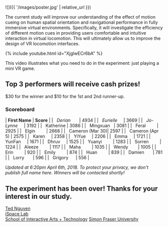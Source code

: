 ![]({{ '/images/poster.jpg' | relative_url }})

The current study will improve our understanding of the effect of motion cueing on human spatial orientation and navigational performance in fully immersive virtual environments. Specifically, it will investigate the efficiency of different motion cues in providing users comfortable and intuitive interaction in virtual locomotion. This will ultimately allow us to improve the design of VR locomotion interfaces.

{% include youtube.html id="XjglwECr6bA" %}

This video illustrates what you need to do in the experiment: just playing a mini VR game.

## Top 3 performers will receive cash prizes!
$30 for the winner and $10 for the 1st and 2nd runner-up.

### Scoreboard

| **First Name**    | **Score**      |
|   *Derian*        | 4934           |
|   *Eurielle*      | 3669           |
|   *Jo-Lynne*      | 3192           |
|   Katherine       | 3086           |
|   Mingxuan        | 3081           |
|   Feral           | 2925           |
|   Elgin           | 2668           |
|   Cameron (Mar 30)| 2597           |
|   Cameron (Apr 5) | 2575           |
|   Karen           | 2358           |
|   YiYue           | 2206           |
|   Emma            | 1721           |
|   YunFan          | 1671           |
|   Dhruv           | 1525           |
|   Yuanyi          | 1283           |
|   Sorren          | 1224           |
|   Aleeze          | 1117           |
|   Maha            | 1035           |
|   Wendy           | 1005           |
|   Erin            | 920            |
|   Emily           | 874            |
|   Huan            | 839            |
|   Damien          | 781            |
|   Lorry           | 596            |
|   Grigory         | 556            |

*Updated at 6:20pm April 6th, 2018. To protect your privacy, we don't publish full name here. Winners will be contacted shortly!*

## The experiment has been over! Thanks for your interest in our study.

[Ted Nguyen](https://ted.nguyenvo.me)  
[iSpace Lab](http://ispacelab.com)  
[School of Interactive Arts + Technology](http://sfu.ca/siat)
[Simon Fraser University](https://sfu.ca)


<!-- ### Displays
- Desktop (2D)
- HTC Vive (3D VR)
- HTC Vive +

### Locomotion Interfaces
- Joystick (2/3 DOFs)
- HTC Vive Controller Touchpad
- NaviChair
- Swivel Chair

### Interactions
- Handfree
- Keyboard
- Wand Controller

{% include youtube.html id="xBp-ZTYbRzA" %}

This is an example of a participant using *NaviChair* to control their locotion with *HMD-on* and using *Wand Cotroller* to collect balls. Note that this video is playing at 2x speed.

---

## Publications

- Nguyen-Vo, T., Riecke, B. E., & Stuerzlinger, W. (2017). _Moving in a box: Improving spatial orientation in virtual reality using simulated reference frames_. In 2017 IEEE Symposium on 3D User Interfaces (3DUI) (pp. 207–208). [https://doi.org/10.1109/3DUI.2017.7893344](https://doi.org/10.1109/3DUI.2017.7893344)
- Nguyen-Vo, T., Riecke, B. E., & Stuerzlinger, W. (2017). _Investigating the Effect of Simulated Reference Frames on Spatial Orientation in Virtual Reality_. In Second International Workshop on Models and Representations in Spatial Cognition (pp. 36). ([workshop booklet](http://www.uni-tuebingen.de/index.php?eID=tx_nawsecuredl&u=0&g=0&t=1502914173&hash=9c16dc9221a246df82a2f41a58155fb44a296136&file=fileadmin/Uni_Tuebingen/Fakultaeten/Biologie/Institut_für_Neurobiologie/Kognitive_Neurowissenschaft/Workshop_Spatial_Cognition/MRCS_Booklet_add.on.pdf) and [poster](http://ispace.iat.sfu.ca/wp-content/plugins/zotpress/lib/request/rss.file.php?api_user_id=37904&download=6Z46CP97))
- Riecke, B. E., Bodenheimer, B., McNamara, T. P., Williams, B., Peng, P., & Feuereissen, D. (2010). _Do we need to walk for effective virtual reality navigation? physical rotations alone may suffice_. In Spatial Cognition VII (pp. 234–247). Springer. [https://doi.org/10.1007/978-3-642-14749-4_21](https://doi.org/10.1007/978-3-642-14749-4_21) -->
